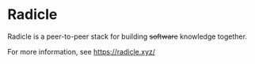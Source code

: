 # Radicle

Radicle is a peer-to-peer stack for building ~~software~~ knowledge together.

For more information, see https://radicle.xyz/

